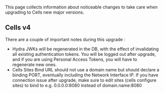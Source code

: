This page collects information about noticeable changes to take care when upgrading to Cells new major versions.

## Cells v4

There are a couple of important notes during this upgrade :

 - Hydra JWKs will be regenerated in the DB, with the effect of invalidating all existing authentication tokens. You will be logged out after upgrade, and if you are using Personal Access Tokens, you will have to regenerate new ones.
 - Cells Sites Bind URL should not use a domain name but should declare a binding PORT, eventually including the Network Interface IP. If you have connection issue after upgrade, make sure to edit sites (cells configure sites) to bind to e.g. 0.0.0.0:8080 instead of domain.name:8080


